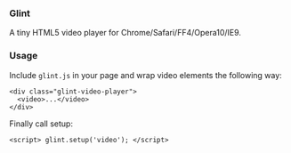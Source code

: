 ### Glint
A tiny HTML5 video player for Chrome/Safari/FF4/Opera10/IE9.

### Usage
Include `glint.js` in your page and wrap video elements the following way:

    <div class="glint-video-player">
      <video>...</video>
    </div>
  
Finally call setup:

    <script> glint.setup('video'); </script>	